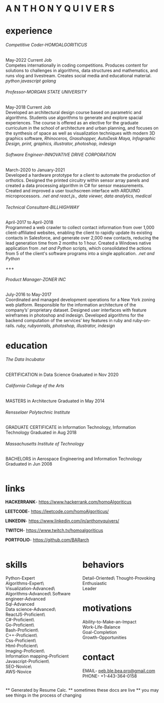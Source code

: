 # A N T H O N Y  Q U I V E R S

<div id="experience">

# experience

###### Competitive Coder-HOMOALGORITICUS
May-2022 Current Job\
Competes internationally in coding competitions.  Produces content for solutions to challenges in algorithms, data structures and mathematics, and runs vlog and livestream.  Creates social media and educational material. *python javascript golang*

###### Professor-MORGAN STATE UNIVERSITY  
May-2018 Current Job\
Developed an architectural design course based on parametric and algorithms. Students use algorithms to generate and explore spacial experiences.  The course is offered as an elective for the graduate curriculum in the school of architecture and urban planning, and focuses on the synthesis of space as well as visualization techniques with modern 3D graphics software, *Rhinoceros, Grasshopper, AutoDesk Maya, Infographic Design, print, graphics, illustrator, photoshop, indesign*

###### Software Engineer-INNOVATIVE DRIVE CORPORATION  
March-2020 to January-2021\
Developed a hardware prototype for a client to automate the production of orthotics. Designed the printed circuitry within sensor array panels and created a data processing algorithm in C# for sensor measurements.  Created and improved a user touchscreen interface with ARDUINO microprocessors.  *.net and react.js., data viewer, data analytics, medical*

###### Technical Consultant-BILLHIGHWAY  
April-2017 to April-2018\
Programmed a web crawler to collect contact information from over 1,000 client-affiliated websites, enabling the client to rapidly update its existing contacts in Salesforce, and generate over 2,000 new contacts, reducing the lead generation time from 2 months to 1 hour. Created a Windows native application from *.net and Python* scripts, which consolidated the actions from 5 of the client's software programs into a single application.  *.net and Python*

+++

###### Product Manager-ZONER INC
July-2016 to May-2017\
Coordinated and managed development operations for a New York zoning web platform. Responsible for the information architecture of the company’s’ proprietary dataset. Designed user interfaces with feature wireframes in photoshop and indesign. Developed algorithms for the backend computation of the services’ key features in ruby and ruby-on-rails. *ruby, rubyonrails, photoshop, illustrator, indesign*

</div>
<div id="education">

# education

###### The Data Incubator
CERTIFICATION in Data Science
Graduated in Nov 2020

###### California College of the Arts  
MASTERS in Architecture
Graduated in May 2014

###### Rensselaer Polytechnic Institute  
GRADUATE CERTIFICATE in Information Technology, Information Technology
Graduated in Aug 2018

###### Massachusetts Institute of Technology  
BACHELORS in Aerospace Engineering and Information Technology
Graduated in Jun 2008

</div>
<div id="links" style="margin: 1px -1px; padding: 1px 0px;">

# links

**HACKERRANK**- https://www.hackerrank.com/homoAlgoriticus   

**LEETCODE**- https://leetcode.com/homoAlgoriticus/  

**LINKEDIN**- https://www.linkedin.com/in/anthonyquivers/  

**TWITCH**- https://www.twitch.tv/homoalgoriticus  

**PORTFOLIO**- https://github.com/BARarch  

</div>
<div id="bottomcContianer" style="margin:0px 0px 50px 0px; padding:0px 0px 0px 0px">
<div id="skills" style="float: left; width:50%;">
<div id="skillsHeader" style="width: 60%;">

# skills 
</div> 

Python-Expert\
Algorithms-Expert\  
Visualization-Advanced\  
Algorithms-Advanced\ 
Software engineer-Advanced\
Sql-Advanced\
Data science-Advanced\   
ReactJS-Proficient\  
C#-Proficient\   
Go-Proficient\  
Bash-Proficient\  
C++-Proficient\  
Css-Proficient\   
Html-Proficient\  
Imaging-Proficient\   
Information mapping-Proficient\
Javascript-Proficient\    
SEO-Novice\  
AWS-Novice

</div>
<div id="bottomContainerRight" style="float: right; width: 50%;">
<div id="behaviors">

# behaviors

Detail-Oriented\ 
Thought-Provoking\
Enthusiastic\
Leader

</div>
<div id="motivations">

# motivations

Ability-to-Make-an-Impact\
Work-Life-Balance\
Goal-Completion\
Growth-Opportunities

</div>
<div id="contact">

# contact

EMAIL- peb.ble.bea.pro@gmail.com\
PHONE- +1-443-364-0158

</div>
</div>
</div>
<div id="footer" style="clear: both; padding: 1px 1px 0px 0px">

** Generated by Resume Calc.
** sometimes these docs are live
** you may see things in the process of changing

</div>